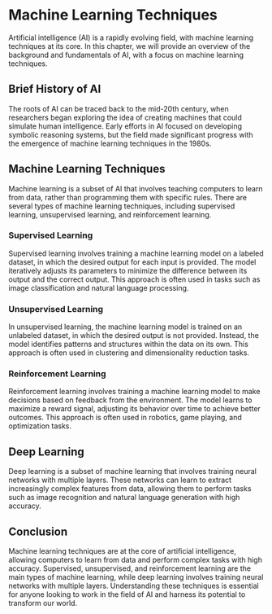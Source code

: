 Machine Learning Techniques
==============================================================================================

Artificial intelligence (AI) is a rapidly evolving field, with machine learning techniques at its core. In this chapter, we will provide an overview of the background and fundamentals of AI, with a focus on machine learning techniques.

Brief History of AI
-------------------

The roots of AI can be traced back to the mid-20th century, when researchers began exploring the idea of creating machines that could simulate human intelligence. Early efforts in AI focused on developing symbolic reasoning systems, but the field made significant progress with the emergence of machine learning techniques in the 1980s.

Machine Learning Techniques
---------------------------

Machine learning is a subset of AI that involves teaching computers to learn from data, rather than programming them with specific rules. There are several types of machine learning techniques, including supervised learning, unsupervised learning, and reinforcement learning.

### Supervised Learning

Supervised learning involves training a machine learning model on a labeled dataset, in which the desired output for each input is provided. The model iteratively adjusts its parameters to minimize the difference between its output and the correct output. This approach is often used in tasks such as image classification and natural language processing.

### Unsupervised Learning

In unsupervised learning, the machine learning model is trained on an unlabeled dataset, in which the desired output is not provided. Instead, the model identifies patterns and structures within the data on its own. This approach is often used in clustering and dimensionality reduction tasks.

### Reinforcement Learning

Reinforcement learning involves training a machine learning model to make decisions based on feedback from the environment. The model learns to maximize a reward signal, adjusting its behavior over time to achieve better outcomes. This approach is often used in robotics, game playing, and optimization tasks.

Deep Learning
-------------

Deep learning is a subset of machine learning that involves training neural networks with multiple layers. These networks can learn to extract increasingly complex features from data, allowing them to perform tasks such as image recognition and natural language generation with high accuracy.

Conclusion
----------

Machine learning techniques are at the core of artificial intelligence, allowing computers to learn from data and perform complex tasks with high accuracy. Supervised, unsupervised, and reinforcement learning are the main types of machine learning, while deep learning involves training neural networks with multiple layers. Understanding these techniques is essential for anyone looking to work in the field of AI and harness its potential to transform our world.
